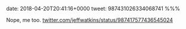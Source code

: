 date: 2018-04-20T20:41:16+0000
tweet: 987431026334068741
%%%

Nope, me too. [twitter.com/jeffwatkins/status/987417577436545024](https://twitter.com/jeffwatkins/status/987417577436545024)
